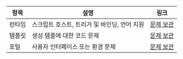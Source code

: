 항목 | 설명 | 링크
---------|-------|-----------
런타임 | 스크립트 호스트, 트리거 및 바인딩, 언어 지원 | [문제 보관](https://github.com/Azure/azure-webjobs-sdk-script/issues)
템플릿 | 생성 템플에 대한 코드 문제 | [문제 보관](https://github.com/Azure/azure-webjobs-sdk-templates/issues)
포털 | 사용자 인터페이스 또는 환경 문제 | [문제 보관](https://github.com/ProjectKudu/AzureFunctionsPortal/issues)

<!---HONumber=AcomDC_0420_2016-->